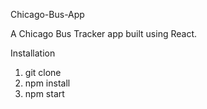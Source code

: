 Chicago-Bus-App

A Chicago Bus Tracker app built using React.

Installation
1) git clone
2) npm install
3) npm start